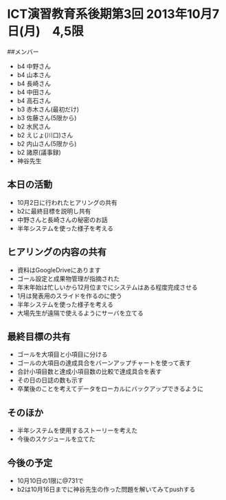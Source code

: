 # ICT演習教育系後期第3回 2013年10月7日(月)　4,5限

##メンバー

* b4 中野さん
* b4 山本さん
* b4 長崎さん
* b4 中田さん
* b4 高石さん
* b3 赤木さん(最初だけ)
* b3 佐藤さん(5限から)
* b2 水尻さん
* b2 えじょ(川口)さん
* b2 内山さん(5限から)
* b2 諸原(議事録)
* 神谷先生

## 本日の活動

* 10月2日に行われたヒアリングの共有
* b2に最終目標を説明し共有
* 中野さんと長崎さんの秘密のお話
* 半年システムを使った様子を考える

## ヒアリングの内容の共有

* 資料はGoogleDriveにあります
* ゴール設定と成果物管理が指摘された
* 年末年始は忙しいから12月位までにシステムはある程度完成させる
* 1月は発表用のスライドを作るのに使う
* 半年システムを使った様子を考える
* 大場先生が遠隔で使えるようにサーバを立てる

## 最終目標の共有

* ゴールを大項目と小項目に分ける
* ゴールの大項目の達成具合をバーンアップチャートを使って表す
* 合計小項目数と達成小項目数の比較で達成具合を表す
* その日の日誌の数も示す
* 卒業後のことを考えてデータをローカルにバックアップできるように

## そのほか

* 半年システムを使用するストーリーを考えた
* 今後のスケジュールを立てた

## 今後の予定

* 10月10日の1限に@731で
* b2は10月16日までに神谷先生の作った問題を解いてみてpushする